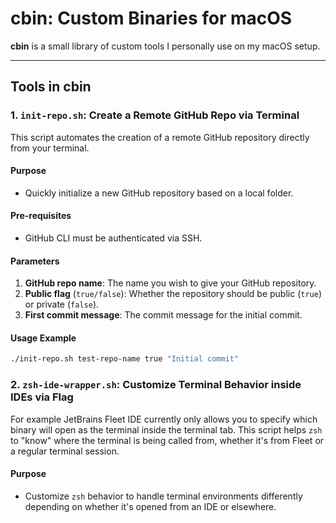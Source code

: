 # cbin: Custom Binaries for macOS

**cbin** is a small library of custom tools I personally use on my macOS setup.

---

## Tools in cbin

### 1. **`init-repo.sh`**: Create a Remote GitHub Repo via Terminal

This script automates the creation of a remote GitHub repository directly from your terminal.

#### **Purpose**

- Quickly initialize a new GitHub repository based on a local folder.

#### **Pre-requisites**

- GitHub CLI must be authenticated via SSH.

#### **Parameters**

1. **GitHub repo name**: The name you wish to give your GitHub repository.
2. **Public flag** (`true/false`): Whether the repository should be public (`true`) or private (`false`).
3. **First commit message**: The commit message for the initial commit.

#### **Usage Example**

```bash
./init-repo.sh test-repo-name true "Initial commit"
```

### 2. **`zsh-ide-wrapper.sh`**: Customize Terminal Behavior inside IDEs via Flag

For example JetBrains Fleet IDE currently only allows you to specify which binary will open as the terminal inside the
terminal tab.
This
script helps `zsh`
to "know" where the terminal is being called from, whether it's from Fleet or a regular terminal session.

#### **Purpose**

- Customize `zsh` behavior to handle terminal environments differently depending on whether it's opened from an IDE or
  elsewhere.
